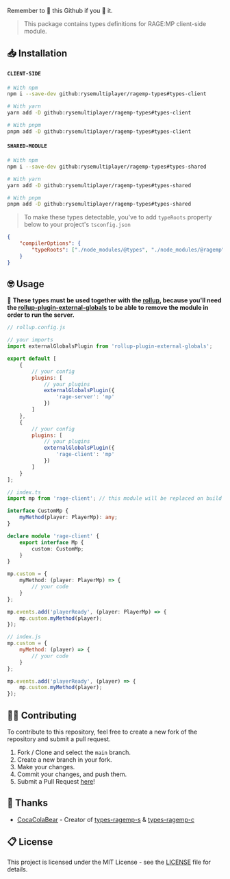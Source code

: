 Remember to 🌟 this Github if you 💖 it.

> This package contains types definitions for RAGE:MP client-side module.

## 📥 Installation

#### `CLIENT-SIDE`

```bash
# With npm
npm i --save-dev github:rysemultiplayer/ragemp-types#types-client

# With yarn
yarn add -D github:rysemultiplayer/ragemp-types#types-client

# With pnpm
pnpm add -D github:rysemultiplayer/ragemp-types#types-client
```

#### `SHARED-MODULE`

```bash
# With npm
npm i --save-dev github:rysemultiplayer/ragemp-types#types-shared

# With yarn
yarn add -D github:rysemultiplayer/ragemp-types#types-shared

# With pnpm
pnpm add -D github:rysemultiplayer/ragemp-types#types-shared
```

> To make these types detectable, you've to add `typeRoots` property below to your project's `tsconfig.json`

```json
{
	"compilerOptions": {
		"typeRoots": ["./node_modules/@types", "./node_modules/@ragemp"]
	}
}
```

## 🤓 Usage

🔴 **These types must be used together with the [rollup](https://rollupjs.org/guide/en/), because you'll need the [rollup-plugin-external-globals](https://www.npmjs.com/package/rollup-plugin-external-globals) to be able to remove the module in order to run the server.**

```js
// rollup.config.js

// your imports
import externalGlobalsPlugin from 'rollup-plugin-external-globals';

export default [
	{
		// your config
		plugins: [
			// your plugins
			externalGlobalsPlugin({
				'rage-server': 'mp'
			})
		]
	},
	{
		// your config
		plugins: [
			// your plugins
			externalGlobalsPlugin({
				'rage-client': 'mp'
			})
		]
	}
];
```

```ts
// index.ts
import mp from 'rage-client'; // this module will be replaced on build using rollup

interface CustomMp {
	myMethod(player: PlayerMp): any;
}

declare module 'rage-client' {
	export interface Mp {
		custom: CustomMp;
	}
}

mp.custom = {
	myMethod: (player: PlayerMp) => {
		// your code
	}
};

mp.events.add('playerReady', (player: PlayerMp) => {
	mp.custom.myMethod(player);
});
```

```js
// index.js
mp.custom = {
	myMethod: (player) => {
		// your code
	}
};

mp.events.add('playerReady', (player) => {
	mp.custom.myMethod(player);
});
```

## 👨‍💻 Contributing

To contribute to this repository, feel free to create a new fork of the repository and submit a pull request.

1. Fork / Clone and select the `main` branch.
2. Create a new branch in your fork.
3. Make your changes.
4. Commit your changes, and push them.
5. Submit a Pull Request [here](https://github.com/rysemultiplayer/ragemp-types/pulls)!

## 🎉 Thanks

-   [CocaColaBear](https://github.com/CocaColaBear/) - Creator of [types-ragemp-s](https://github.com/CocaColaBear/types-ragemp-s) & [types-ragemp-c](https://github.com/CocaColaBear/types-ragemp-c)

## 📋 License

This project is licensed under the MIT License - see the [LICENSE](LICENSE) file for details.
